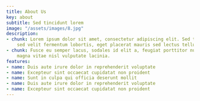 ```yaml
---
title: About Us
key: about
subtitle: Sed tincidunt lorem
image: "/assets/images/8.jpg"
description:
- chunk: Lorem ipsum dolor sit amet, consectetur adipiscing elit. Sed tincidunt lorem
    sed velit fermentum lobortis, eget placerat mauris sed lectus tellus.
- chunk: Fusce eu semper lacus, sodales id elit a, feugiat porttitor nulla. Sed porta
    magna vitae nisl vulputate lacinia.
features:
- name: Duis aute irure dolor in reprehenderit voluptate
- name: Excepteur sint occaecat cupidatat non proident
- name: Sunt in culpa qui officia deserunt mollit
- name: Duis aute irure dolor in reprehenderit voluptate
- name: Excepteur sint occaecat cupidatat non proident
---
```


